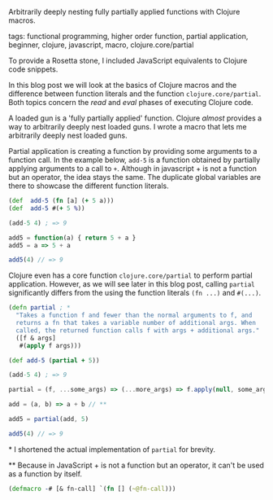 Arbitrarily deeply nesting fully partially applied functions with Clojure macros.

tags: functional programming, higher order function, partial application, beginner, clojure, javascript, macro, clojure.core/partial 

To provide a Rosetta stone, I included JavaScript equivalents to Clojure code snippets.

In this blog post we will look at the basics of Clojure macros and the difference between function literals and the function `clojure.core/partial`. Both topics concern the _read_ and _eval_ phases of executing Clojure code.

A loaded gun is a 'fully partially applied' function.
Clojure _almost_ provides a way to arbitrarily deeply nest loaded guns.
I wrote a macro that lets me arbitrarily deeply nest loaded guns.

Partial application is creating a function by providing some arguments to a function call. In the example below, `add-5` is a function obtained by partially applying arguments to a call to `+`. Although in javascript + is not a function but an operator, the idea stays the same. The duplicate global variables are there to showcase the different function literals.

```clojure
(def  add-5 (fn [a] (+ 5 a)))
(def  add-5 #(+ 5 %))

(add-5 4) ; => 9
```
```javascript
add5 = function(a) { return 5 + a }
add5 = a => 5 + a

add5(4) // => 9
```

Clojure even has a core function `clojure.core/partial` to perform partial application. However, as we will see later in this blog post, calling `partial` significantly differs from the using the function literals `(fn ...)` and `#(...)`.

```clojure
(defn partial ; *
  "Takes a function f and fewer than the normal arguments to f, and
  returns a fn that takes a variable number of additional args. When
  called, the returned function calls f with args + additional args."
  ([f & args]
   #(apply f args)))

(def add-5 (partial + 5))

(add-5 4) ; => 9
```
```javascript
partial = (f, ...some_args) => (...more_args) => f.apply(null, some_args.concat(more_args))

add = (a, b) => a + b // **

add5 = partial(add, 5)

add5(4) // => 9
```
\* I shortened the actual implementation of `partial` for brevity.

** Because in JavaScript + is not a function but an operator, it can't be used as a function by itself.



```clojure
(defmacro -# [& fn-call] `(fn [] (~@fn-call)))
```
